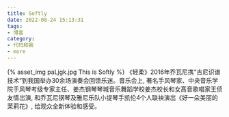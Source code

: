 ```yaml
---
title: Softly
date: 2022-08-24 15:13:31
tags:
- 博客
category:
- 代码和我
- more
---
```

{% asset_img paLjgk.jpg This is Softly %}
《轻柔》2016年乔瓦尼携“吉尼识谱技术”到我国举办30余场演奏会回馈乐迷。音乐会上, 著名手风琴家、中央音乐学院手风琴考级专家主任、姜杰钢琴琴城音乐舞蹈学校姜杰校长和女髙音歌唱家王侦友情岀演, 和乔瓦尼钢琴及雅尼乐队小提琴手凯伦4个人联袂演岀《好一朵美丽的茉莉花》, 给观众全新体验和感受。
